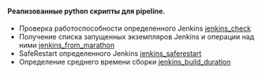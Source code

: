 #### Реализованные python скрипты для pipeline. 

* Проверка работоспособности определенного Jenkins [jenkins_check](https://github.com/LinarNadyrov/pipeline/tree/master/jenkins_check)
* Получение списка запущенных экземпляров Jenkins и операции над ними [jenkins_from_marathon](https://github.com/LinarNadyrov/pipeline/tree/master/jenkins_from_marathon)
* SafeRestart определенного Jenkins [jenkins_saferestart](https://github.com/LinarNadyrov/pipeline/tree/master/jenkins_saferestart)
* Определение среднего времени сборки [jenkins_build_duration](https://github.com/LinarNadyrov/pipeline/tree/master/jenkins_build_duration)


